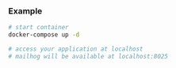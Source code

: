 ### Example
```bash
# start container
docker-compose up -d

# access your application at localhost
# mailhog will be available at localhost:8025
```
